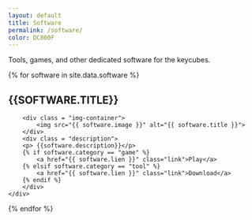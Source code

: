 ```yaml
---
layout: default
title: Software
permalink: /software/
color: DC800F
---
```


<section>
<div class="citation-software" style="background-color: #{{page.color}}">
	<p>Tools, games, and other dedicated software for the keycubes.</p>	
</div>

{% for software in site.data.software %}
	<h2 style="text-transform : uppercase"><i class="fa-solid fa-square" style="color: #{{ page.color }}"></i> {{software.title}} </h2>
    <div class = software>
        
		<div class = "img-container">
            <img src="{{ software.image }}" alt="{{ software.title }}">
        </div>
		<div class = "description">
        <p> {{software.description}}</p>
		{% if software.category == "game" %}
			<a href="{{ software.lien }}" class="link">Play</a>
		{% elsif software.category == "tool" %}
			<a href="{{ software.lien }}" class="link">Download</a>
		{% endif %}
        </div>
    </div>
{% endfor %}


</section>